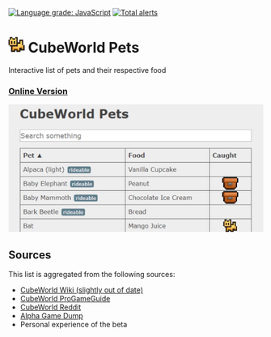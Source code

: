 [![Language grade: JavaScript](https://img.shields.io/lgtm/grade/javascript/g/Klemek/cubeworld-pets.svg?logo=lgtm&logoWidth=18)](https://lgtm.com/projects/g/Klemek/cubeworld-pets/context:javascript)
[![Total alerts](https://img.shields.io/lgtm/alerts/g/Klemek/cubeworld-pets.svg?logo=lgtm&logoWidth=18)](https://lgtm.com/projects/g/Klemek/cubeworld-pets/alerts/)

# ![](favicon/favicon-32x32.png) CubeWorld Pets
Interactive list of pets and their respective food

### [Online Version](https://klemek.github.io/cubeworld-pets/)

![preview](img/preview.jpg)

## Sources

This list is aggregated from the following sources:

* [CubeWorld Wiki (slightly out of date)](https://cubeworld.gamepedia.com/Pet_Food)
* [CubeWorld ProGameGuide](https://progameguides.com/cube-world/cube-world-pets-guide/)
* [CubeWorld Reddit](https://www.reddit.com/r/cubeworld)
* [Alpha Game Dump](https://gist.github.com/Andoryuuta/e6bde7421dce393952b7071ba8c010ce)
* Personal experience of the beta
